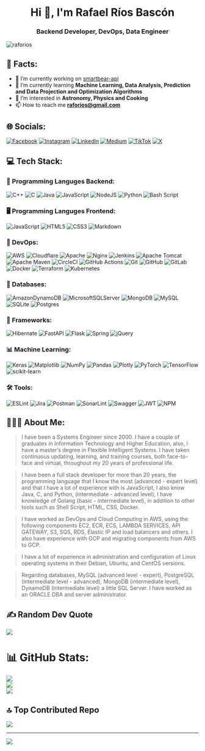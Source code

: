 <h1 align="center">Hi 👋, I'm Rafael Ríos Bascón</h1>
<h3 align="center">Backend Developer, DevOps, Data Engineer</h3>

<p align="left"> <img src="https://komarev.com/ghpvc/?username=raforios&label=Profile%20views&color=0e75b6&style=flat" alt="raforios" /> </p>


## 💫 Facts:
- 🔭 I’m currently working on [smartbear-api](https://api.raforios.com/api/v1)
- 🌱 I’m currently learning **Machine Learning, Data Analysis, Prediction and Data Projection and Optimization Algorithms**
- 👀 I’m interested in **Astronomy, Physics and Cooking**
- 📫 How to reach me **raforios@gmail.com**<br>


## 🌐 Socials:
[![Facebook](https://img.shields.io/badge/Facebook-%231877F2.svg?logo=Facebook&logoColor=white)](https://facebook.com/raforios) [![Instagram](https://img.shields.io/badge/Instagram-%23E4405F.svg?logo=Instagram&logoColor=white)](https://instagram.com/raforios_) [![LinkedIn](https://img.shields.io/badge/LinkedIn-%230077B5.svg?logo=linkedin&logoColor=white)](https://linkedin.com/in/https://www.linkedin.com/in/raforios/) [![Medium](https://img.shields.io/badge/Medium-12100E?logo=medium&logoColor=white)](https://medium.com/@@raforios) [![TikTok](https://img.shields.io/badge/TikTok-%23000000.svg?logo=TikTok&logoColor=white)](https:🍠//tiktok.com/@@raforios_) [![X](https://img.shields.io/badge/X-black.svg?logo=X&logoColor=white)](https://x.com/raforios) 

## 💻 Tech Stack:

### 💽 Programming Languges Backend:
![C++](https://img.shields.io/badge/c++-%2300599C.svg?style=for-the-badge&logo=c%2B%2B&logoColor=white) ![C](https://img.shields.io/badge/c-%2300599C.svg?style=for-the-badge&logo=c&logoColor=white) ![Java](https://img.shields.io/badge/java-%23ED8B00.svg?style=for-the-badge&logo=openjdk&logoColor=white) ![JavaScript](https://img.shields.io/badge/javascript-%23323330.svg?style=for-the-badge&logo=javascript&logoColor=%23F7DF1E) ![NodeJS](https://img.shields.io/badge/node.js-6DA55F?style=for-the-badge&logo=node.js&logoColor=white) ![Python](https://img.shields.io/badge/python-3670A0?style=for-the-badge&logo=python&logoColor=ffdd54) ![Bash Script](https://img.shields.io/badge/bash_script-%23121011.svg?style=for-the-badge&logo=gnu-bash&logoColor=white)

### 🖥️ Programming Languges Frontend:
![JavaScript](https://img.shields.io/badge/javascript-%23323330.svg?style=for-the-badge&logo=javascript&logoColor=%23F7DF1E) ![HTML5](https://img.shields.io/badge/html5-%23E34F26.svg?style=for-the-badge&logo=html5&logoColor=white) ![CSS3](https://img.shields.io/badge/css3-%231572B6.svg?style=for-the-badge&logo=css3&logoColor=white) ![Markdown](https://img.shields.io/badge/markdown-%23000000.svg?style=for-the-badge&logo=markdown&logoColor=white) 

### 📶 DevOps:
![AWS](https://img.shields.io/badge/AWS-%23FF9900.svg?style=for-the-badge&logo=amazon-aws&logoColor=white) ![Cloudflare](https://img.shields.io/badge/Cloudflare-F38020?style=for-the-badge&logo=Cloudflare&logoColor=white) ![Apache](https://img.shields.io/badge/apache-%23D42029.svg?style=for-the-badge&logo=apache&logoColor=white) ![Nginx](https://img.shields.io/badge/nginx-%23009639.svg?style=for-the-badge&logo=nginx&logoColor=white) ![Jenkins](https://img.shields.io/badge/jenkins-%232C5263.svg?style=for-the-badge&logo=jenkins&logoColor=white) ![Apache Tomcat](https://img.shields.io/badge/apache%20tomcat-%23F8DC75.svg?style=for-the-badge&logo=apache-tomcat&logoColor=black) ![Apache Maven](https://img.shields.io/badge/Apache%20Maven-C71A36?style=for-the-badge&logo=Apache%20Maven&logoColor=white) ![CircleCI](https://img.shields.io/badge/circleci-%23161616.svg?style=for-the-badge&logo=circleci&logoColor=white) ![GitHub Actions](https://img.shields.io/badge/github%20actions-%232671E5.svg?style=for-the-badge&logo=githubactions&logoColor=white) ![Git](https://img.shields.io/badge/git-%23F05033.svg?style=for-the-badge&logo=git&logoColor=white) ![GitHub](https://img.shields.io/badge/github-%23121011.svg?style=for-the-badge&logo=github&logoColor=white) ![GitLab](https://img.shields.io/badge/gitlab-%23181717.svg?style=for-the-badge&logo=gitlab&logoColor=white) ![Docker](https://img.shields.io/badge/docker-%230db7ed.svg?style=for-the-badge&logo=docker&logoColor=white) ![Terraform](https://img.shields.io/badge/terraform-%235835CC.svg?style=for-the-badge&logo=terraform&logoColor=white)
![Kubernetes](https://img.shields.io/badge/kubernetes-%23326ce5.svg?style=for-the-badge&logo=kubernetes&logoColor=white) 

### 📀 Databases:
![AmazonDynamoDB](https://img.shields.io/badge/Amazon%20DynamoDB-4053D6?style=for-the-badge&logo=Amazon%20DynamoDB&logoColor=white) ![MicrosoftSQLServer](https://img.shields.io/badge/Microsoft%20SQL%20Server-CC2927?style=for-the-badge&logo=microsoft%20sql%20server&logoColor=white) ![MongoDB](https://img.shields.io/badge/MongoDB-%234ea94b.svg?style=for-the-badge&logo=mongodb&logoColor=white) ![MySQL](https://img.shields.io/badge/mysql-4479A1.svg?style=for-the-badge&logo=mysql&logoColor=white) ![SQLite](https://img.shields.io/badge/sqlite-%2307405e.svg?style=for-the-badge&logo=sqlite&logoColor=white) ![Postgres](https://img.shields.io/badge/postgres-%23316192.svg?style=for-the-badge&logo=postgresql&logoColor=white) 

### 🧰 Frameworks:
![Hibernate](https://img.shields.io/badge/Hibernate-59666C?style=for-the-badge&logo=Hibernate&logoColor=white) 
![FastAPI](https://img.shields.io/badge/FastAPI-005571?style=for-the-badge&logo=fastapi) ![Flask](https://img.shields.io/badge/flask-%23000.svg?style=for-the-badge&logo=flask&logoColor=white)
![Spring](https://img.shields.io/badge/spring-%236DB33F.svg?style=for-the-badge&logo=spring&logoColor=white) ![jQuery](https://img.shields.io/badge/jquery-%230769AD.svg?style=for-the-badge&logo=jquery&logoColor=white)

### 📊 Machine Learning:
![Keras](https://img.shields.io/badge/Keras-%23D00000.svg?style=for-the-badge&logo=Keras&logoColor=white) ![Matplotlib](https://img.shields.io/badge/Matplotlib-%23ffffff.svg?style=for-the-badge&logo=Matplotlib&logoColor=black) ![NumPy](https://img.shields.io/badge/numpy-%23013243.svg?style=for-the-badge&logo=numpy&logoColor=white) ![Pandas](https://img.shields.io/badge/pandas-%23150458.svg?style=for-the-badge&logo=pandas&logoColor=white) ![Plotly](https://img.shields.io/badge/Plotly-%233F4F75.svg?style=for-the-badge&logo=plotly&logoColor=white) ![PyTorch](https://img.shields.io/badge/PyTorch-%23EE4C2C.svg?style=for-the-badge&logo=PyTorch&logoColor=white) ![TensorFlow](https://img.shields.io/badge/TensorFlow-%23FF6F00.svg?style=for-the-badge&logo=TensorFlow&logoColor=white) ![scikit-learn](https://img.shields.io/badge/scikit--learn-%23F7931E.svg?style=for-the-badge&logo=scikit-learn&logoColor=white) 

### 🛠️ Tools:
![ESLint](https://img.shields.io/badge/ESLint-4B3263?style=for-the-badge&logo=eslint&logoColor=white) ![Jira](https://img.shields.io/badge/jira-%230A0FFF.svg?style=for-the-badge&logo=jira&logoColor=white) ![Postman](https://img.shields.io/badge/Postman-FF6C37?style=for-the-badge&logo=postman&logoColor=white) ![SonarLint](https://img.shields.io/badge/SonarLint-CB2029?style=for-the-badge&logo=SONARLINT&logoColor=white) ![Swagger](https://img.shields.io/badge/-Swagger-%23Clojure?style=for-the-badge&logo=swagger&logoColor=white) ![JWT](https://img.shields.io/badge/JWT-black?style=for-the-badge&logo=JSON%20web%20tokens) ![NPM](https://img.shields.io/badge/NPM-%23CB3837.svg?style=for-the-badge&logo=npm&logoColor=white)

## 🙋🏻‍♂️ About Me:

> I have been a Systems Engineer since 2000. I have a couple of
graduates in Information Technology and Higher Education, also,
I have a master’s degree in Flexible Intelligent Systems. I have
taken continuous updating, learning, and training courses, both
face-to-face and virtual, throughout my 20 years of professional
life.

> I have been a full stack developer for more than 20 years, the
programming language that I know the most (advanced - expert
level) and that I have a lot of experience with is JavaScript, I also
know Java, C, and Python, (intermediate - advanced level), I
have knowledge of Golang (basic - intermediate level), in
addition to other tools such as Shell Script, HTML, CSS, Docker.

> I have worked as DevOps and Cloud Computing in AWS, using
the following components EC2, ECR, ECS, LAMBDA
SERVICES, API GATEWAY, S3, SQS, RDS, Elastic IP and load
balancers and others.
I also have experience with GCP and migrating components from
AWS to GCP.

> I have a lot of experience in administration and configuration of
Linux operating systems in their Debian, Ubuntu, and CentOS
versions.

> Regarding databases, MySQL (advanced level - expert),
PostgreSQL (intermediate level - advanced), MongoDB
(intermediate level), DynamoDB (intermediate level) a little SQL
Server. I have worked as an ORACLE DBA and server
administrator.

## ✍️ Random Dev Quote
![](https://quotes-github-readme.vercel.app/api?type=vetical&theme=light)

# 📊 GitHub Stats:
![](https://github-readme-stats.vercel.app/api?username=raforios&theme=dark&hide_border=true&include_all_commits=true&count_private=true)<br/>
![](https://github-readme-streak-stats.herokuapp.com/?user=raforios&theme=dark&hide_border=true)<br/>
![](https://github-readme-stats.vercel.app/api/top-langs/?username=raforios&theme=dark&hide_border=true&include_all_commits=true&count_private=true&layout=compact)

## 🔝 Top Contributed Repo
![](https://github-contributor-stats.vercel.app/api?username=raforios&limit=5&theme=default&combine_all_yearly_contributions=true)

---
[![](https://visitcount.itsvg.in/api?id=raforios&icon=0&color=0)](https://visitcount.itsvg.in)

